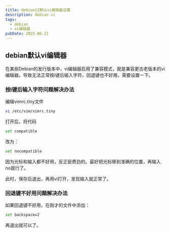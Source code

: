 ```yaml
---
title: debian12默认vi编辑器设置
description: debian vi
tags:
  - debian
  - vi编辑器
pubDate: 2025-06-21
---
```



## debian默认vi编辑器


在某些Debian的发行版本中，vi编辑器启用了兼容模式，就是兼容更古老版本的vi编辑器，导致无法正常按i键后输入字符，回退键也不好用，需要设置一下。

### 按i键后输入字符问题解决办法

编辑vimrc.tiny文件

```sh
vi /etc/vim/vimrc.tiny
```

打开后，将代码

```sh
set compatible
```
改为：
```sh
set nocompatible
```

因为光标和输入都不好用，反正挺费劲的。最好把光标移到准确的位置，再输入no就行了。

此时，保存后退出，再用vi打开，发现输入就正常了。

### 回退键不好用问题解决办法
如果回退键不好用，在刚才的文件中添加：
```sh
set backspace=2
```

再退出就可以了。